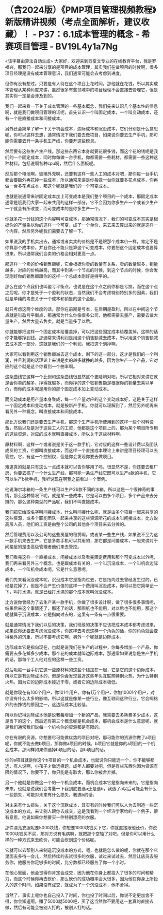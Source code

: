 # （含2024版）《PMP项目管理视频教程》新版精讲视频（考点全面解析，建议收藏）！ - P37：6.1成本管理的概念 - 希赛项目管理 - BV19L4y1a7Ng

<该字幕由算法自动生成> 大家好，欢迎来到西夏文专业的在线教育平台，我是罗福兴，那我们一起来分享的是项目的成本管理，其实我们在做项目的时候啊，很多项目经理是没有成本管理意识，我们通常可能会去考虑到进度。

但你有没有想过，只要是有人待在这个项目上花时间，那他就在花钱，所以其实成本管理从某种角度来讲，虽然很多有些领域中的项目经理不会直接去管理它，但是其实你一定是会涉及到的。

我们一起来看一下关于成本管理的一些基本概念，我们先来认识几个基本性的信息啊，就是我们做项目管理的话呢，首先认识一个叫固定成本，一个叫变动成本，还有一个是直接成本和间接成本。

另外还会简单了解一下关于机会成本，边际成本和沉没成本，它们分别是什么意思呢，你可以这样去想，通常情况下我们要去做项目，如果说你要去生产手机，那可能你需要去开一条手机生产线，你要开这些模具。

然后要有这些生产生产线，那这些东西它本身就要花很多钱，而这个花的钱呢是我们的一个固定成本，同时你每做一台手机，你都需要一些耗材，都需要一些这种这种材料，包括说啊各种cpu啊，然后什么面板呢。

然后那个电池啊，玻璃外壳啊，还要有这样一些人工的成本对吧，那你每一台手机都会要额外再花掉一些成本，所以通常来讲是你每做一台你就要多花点成本，你再做一台多花点成本，那这个呢就是我们的一个可变成本。

也就是说通常来讲固定成本加上可变成本是我们整个项目的一个成本，那固定成本通常是哦我们大家一起来共用的这样一部分，它不会因为你多生产一个或者少生产一个就会有所改变，而可变成本的是你多生产一个。

你就多花一分钱的这个内容叫可变成本，那通常情况下，我们的可变成本其实是根据你的产量乘以你的这样一个可变，成了一个单价，来去来去算出来的就是这样一个内容，然后另外呢我们需要去了解一下。

如果说我的手机卖出去，通常或者卖卖的价格是不是跟那个成本价一样，肯定不是你算那个成本价，并且你还不能只是算这个可变成本，你要把这个固定成本也要算进来，所以通常我们会卖的价格会相对更高一点。

那这样一个卖的价格销售额呢，它会根据你卖的数量有关系，卖的数量越多，销量越多，对应的价格越高，而其中到某一个节点的时候，到这个节点的时候，你会发现刚好你的销售额跟你的这样一个总成本刚好是持平的。

那么在这个点我们也叫盈亏平衡点，也说是在这个点之前你都是亏损，而在这个点之后呢，你才是处于一个盈利的状态，当然我们不会考虑特别特别多的因素，我们就是单纯的考虑关于一个成本和销售的这个金额。

就只考虑这两个维度的话，那你在前期是亏本，在后期是盈利，所以在中间这个节点就是叫盈亏平衡点，那通常为什么你像很多公司，他都需要去量产，需要去做大量生产，然后大量去售卖，就是当量多了以后。

你就能够把这样一个固定成本给覆盖掉，可以把这些固定成本给覆盖掉，这样的话你才能够挣到钱，那通常来讲利润是用这个销售额减去成本，所以用这个销售额减去成本这一部分，这就是我们的一个利润，我把这个划掉啊。

大家可以看到用这个销售额减去这个成本，剩下的这一部分，这才是我们的一个利润，并且利润的话理论上来讲是卖的越多就挣的越多，因为你生产一个产品，它对应的这个就是这个你看到一个曲率啊。

这条曲线它这样一个比例和这条曲线很显然这个更陡峭对吧，所以它相对来讲它就是会你卖的越多，挣得就越多，而你挣的这个钱销售额是根据你的销量去乘以单价，而你的成本呢是用你的那个固定成本加上变动成本。

而变动成本是用产量本身聚成，每一个产量对应的这个变动成本好，这是关于这样一个固定成本和变动成本，就是按新产手机，你就可以理解到了，然后另外呢再来看另外一种概念，叫直接成本和间接成本。

那比方说我们还是要去生产手机，那这个生产手机所使用到的这样一些个材料设备，然后以及是对于这些工人的工资，他都是这个项目上的，那为某个项目所专用的这些资源，对应的成本就叫直接成本，所以关于这些材料啊。

原材料啊，这样一个或者说是关于这一款手机，它对应的这样一些设计费以及团队成员的工资，它都叫直接成本，而这样一个直接成本理论上来讲是项目经理可以去管控，它，有这一个控制权，但是你会发现你要去做项目。

难道真的就是只有这么一点成本就可以告你够用了吗，很显然不是，你还要去租厂房，你要去搞了一个什么生产线，那可能一条生产线它既可以生产a款的手机，它可以生产b款手机，我听说现在啊我之前看过一个案例。

他说海尔冰箱的一条生产线可以生产26款不同的冰箱，所以这是一个很神奇的事情，那么这种情况下呢，就是某一些成本，它是可以由多个项目，多个产品来去分摊的，那么这种类型的产品呢，我们不叫直接成本。

我们把它给取名字叫间接成本，什么叫间接什么呢，就是由多个项目一起来共享的这些资源，或多个职能团队一起来共享的这些资源所花的成本叫间接成本，比方说高层人员，他们的工资是由整个公司的其他各个项目来去分摊的。

然后管理费用以及公司的这些房屋的租赁啊，或者某一些生产线，如果说不至为这一款手机来去生产，它是多款手机可以共用的，那它都是间接成本，一般来讲对于间接层的是由高级管理者他们来去管控。

我们看完这样一个直接成本，间接成本以及看完固定费用和那个可变成本以外呢，我们再来看另外三个概念，也是跟成本有关的，一个叫沉没成本，一个叫机会边际成本，一个叫机会成本呃，它是什么意思呢。

我们先来看沉没成本呢，沉没成本它是指向过去，它是指向过去曾经发生过的，已经是花掉了，但是不会产生价值的这样一个费用叫沉没成本，你可以把它简单记一下，叫打水漂，就是已经打水漂的那个成本就叫沉没成本。

比方说你曾经为了去生产某一款手机，你做了很多设计啊，做了很多很多事情呢，结果后来这个事情还了，那还了的话，那图纸也不能用，对以后也不能用，那这个呢就属于沉没成本，它是指向过去的，这里有一条有一点很重要。

就是通常情况下我们以后的决策，我们班级的决策不应该把成本成本都考虑进来，如果说你还要去考虑沉没成本，你这样去考虑这样一个角色的话，你的角色就会变得格外的沉重，所以不要考虑它啊，另外一个呢就是边际成本。

边际成本它是指向现在，也就是说我们在生产的过程中，你每多增加一个产品，你需要去多花掉多少成本，那个花的成本就叫边际成本，那通常如果说您是生产手机的话，那每个工人他对应的这样一些工资。

然后呃每一台手机它这一些原材料的这些个钱加在一起，它是它的这个边际成本，所以它是有边际成本的，但是你会发现最近这些年头互联网特别火热，为什么特别火热，因为它的边际成本接近于零，或者它的边际成本极低。

就是你现在有100个用户，你101个用户，你有1万个用户，你加10001个用户，对你没有什么太多的影响，所以这就是像某一些行业，像互联网这种行业，它会啊格外的去挣钱的原因之一，这边际成本比较低。

所以你记得边际成本他是说我每增加一个新的产品，我需要去多耗费多少成本，这是当下的这个，然后还有第三个概念呢是机会成本，那机会成本是什么意思呢，就是我们通常我们说每一个机构你的资源都是有限的。

你在有限的资源，你想要尽可能做优势的项目对吧，那可能你的资源你做了a项目呢，你就不能去做b项目，那你做a项目的时候，b项目它就是你的a项目的一个机会成本，那同样如果你选择b项目的话，那b项目的话。

你的a项目就是你这个b项目的一个机会成本，也就说你只能选一个，你不能够都选，有人说啊，小孩子才做选择题，成年人都要对吧，但是有些东西你因为资源有限的情况下，你要不了，你只能是有取舍，那么你被舍弃掉。

另一个他就是你做这一个的一个机会成本，而机会成本它是指向未来的，它是指向未来，也就是说我们会考量一下我到底要选a还是选b，我选了a以后可能会有什么一些损失，可能对未来有什么损失，我选b的话。

对未来有什么损失，关于这个沉默成本，其实有的时候我们可以人为去制造一些沉没成本的方式，来让别人跟你去成交，这是我看到一个经济学家给的一个例子，很有意思，他说如果你想要买一件特别漂亮的衣服。

那件漂亮衣服呢要5000块钱，你想要1000块钱买下它，你就直接跟他还价，你说1000块钱买不买，那对方说有毛病啊，就把那个空轴了对吧，但是你可以用什么样的一种方式来去砍价，可能会砍到这个价格呢。

它就可以去帮别人来制造沉没成本的方式，呃，也就是怎么做的呢，你就在那个店里面去多待一会儿，然后持续的去试很多的衣服，试过来试过去，然后让店员去服务你，他服务你足够多的时间，比分数都已经服务了你一个小时。

在他心里面，他会觉得你肯定会成交，因为他在你身上都投入了很多的时间和精力，而这个时候你再去砍价，那么砍价的成功概率会大很多，因为他在你身上所投入的这个时间，如果没有成交，就成为了一个沉没成本，他不舍得。

当然了，事实上呢你也自己投入了时间，你也投了时间以后，你说不定更加舍不得，你会知道啊，赚了5000就5000吧，买了这当然你不要用这一套真的直接去做，然后有可能会被别人打的，被别人打的话。

